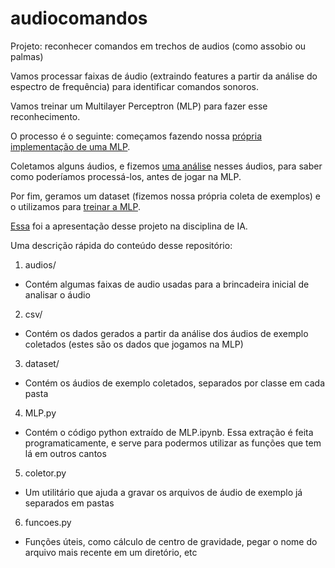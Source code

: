 # audiocomandos
Projeto: reconhecer comandos em trechos de audios (como assobio ou palmas)

Vamos processar faixas de áudio (extraindo features a partir da análise do espectro de frequência) para identificar comandos sonoros.

Vamos treinar um Multilayer Perceptron (MLP) para fazer esse reconhecimento.

O processo é o seguinte: começamos fazendo nossa [própria implementação de uma MLP](https://nbviewer.jupyter.org/github/diego-lima/audiocomandos/blob/master/MLP.ipynb).

Coletamos alguns áudios, e fizemos [uma análise](https://nbviewer.jupyter.org/github/diego-lima/audiocomandos/blob/master/Analisando%20audio.ipynb) nesses áudios, para saber como poderíamos processá-los, antes de jogar na MLP.

Por fim, geramos um dataset (fizemos nossa própria coleta de exemplos) e o utilizamos para [treinar a MLP](https://nbviewer.jupyter.org/github/diego-lima/audiocomandos/blob/master/Modelo.ipynb).


[Essa](https://github.com/diego-lima/audiocomandos/blob/master/IA%20Audiocomandos.pdf) foi a apresentação desse projeto na disciplina de IA.


Uma descrição rápida do conteúdo desse repositório:

1. audios/
  - Contém algumas faixas de audio usadas para a brincadeira inicial de analisar o áudio
2. csv/
  - Contém os dados gerados a partir da análise dos áudios de exemplo coletados (estes são os dados que jogamos na MLP)
3. dataset/
  - Contém os áudios de exemplo coletados, separados por classe em cada pasta
4. MLP.py
  - Contém o código python extraído de MLP.ipynb. Essa extração é feita programaticamente, e serve para podermos utilizar as funções que tem lá em outros cantos
5. coletor.py
  - Um utilitário que ajuda a gravar os arquivos de áudio de exemplo já separados em pastas
6. funcoes.py
  - Funções úteis, como cálculo de centro de gravidade, pegar o nome do arquivo mais recente em um diretório, etc
